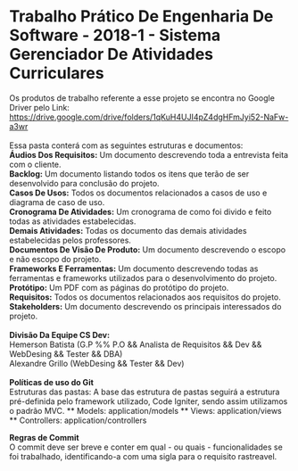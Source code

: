 # Trabalho Prático De Engenharia De Software - 2018-1 - Sistema Gerenciador De Atividades Curriculares

Os produtos de trabalho referente a esse projeto se encontra no Google Driver
pelo Link: <br> https://drive.google.com/drive/folders/1qKuH4UJI4pZ4dgHFmJyi52-NaFw-a3wr <br>
<br>
Essa pasta conterá com as seguintes estruturas e documentos:<br>
<b>Áudios Dos Requisitos:</b> Um documento descrevendo toda a entrevista feita com o cliente. <br>
<b>Backlog:</b> Um documento listando todos os itens que terão de ser desenvolvido para conclusão do projeto. <br>
<b>Casos De Usos:</b> Todos os documentos relacionados a casos de uso e diagrama de caso de uso. <br>
<b>Cronograma De Atividades:</b> Um cronograma de como foi divido e feito todas as atividades estabelecidas. <br>
<b>Demais Atividades:</b> Todas os documento das demais atividades estabelecidas pelos professores. <br>
<b>Documentos De Visão De Produto:</b> Um documento descrevendo o escopo e não escopo do projeto. <br>
<b>Frameworks E Ferramentas:</b> Um documento descrevendo todas as ferramentas e frameworks utilizados para o desenvolvimento do projeto. <br>
<b>Protótipo:</b> Um PDF com as páginas do protótipo do projeto. <br>
<b>Requisitos:</b> Todos os documentos relacionados aos requisitos do projeto. <br>
<b>Stakeholders:</b> Um documento descrevendo os principais interessados do projeto. <br>
<br>
<b> Divisão Da Equipe CS Dev:</b> <br>
Hemerson Batista (G.P %% P.O && Analista de Requisitos && Dev && WebDesing && Tester && DBA)<br>
Alexandre Grillo (WebDesing && Tester && Dev)<br>
<br>
<b> Políticas de uso do Git </b> <br>
Estruturas das pastas: A base das estrutura de pastas seguirá a estrutura pré-definida pelo framework utilizado, Code Igniter, sendo assim utilizamos o padrão MVC.
** Models: application/models
** Views: application/views
** Controllers: application/controllers

<b> Regras de Commit </b> <br>
O commit deve ser breve e conter em qual - ou quais - funcionalidades se foi trabalhado, identificando-a com uma sigla para o requisito rastreavel.
